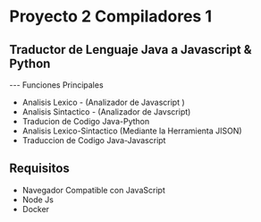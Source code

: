 # Proyecto 2 Compiladores 1 
## Traductor de Lenguaje Java a Javascript & Python
--- Funciones Principales
   - Analisis Lexico - (Analizador de Javascript )
   - Analisis Sintactico - (Analizador de Javscript)
   - Traducion de Codigo Java-Python
   - Analisis Lexico-Sintactico (Mediante la Herramienta JISON)
   - Traduccion de Codigo Java-Javascript
## Requisitos
- Navegador Compatible con JavaScript
- Node Js
- Docker

